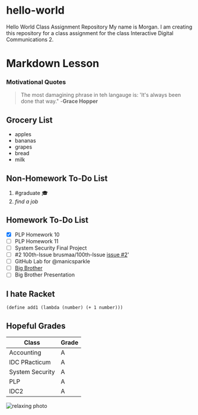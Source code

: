 # hello-world
Hello World Class Assignment Repository
My name is Morgan. I am creating this repository for a class assignment for the class Interactive Digital Communications 2.

# Markdown Lesson
### Motivational Quotes
>The most damagining phrase in teh langauge is: 'It's always been done that way." -**Grace Hopper**

## Grocery List
* apples
* bananas
* grapes
* bread
* milk

## Non-Homework To-Do List
1. \#graduate  :mortar_board:
2. *find a job*

## Homework To-Do List
  - [x] PLP Homework 10
  - [ ] PLP Homework 11
  - [ ] System Security Final Project
  - [ ] #2
  100th-Issue
  brusmaa/100th-Issue
  [issue #2](https://github.com/mbrus04/hello-world/issues/2)'
  - [ ] GitHub Lab for @manicsparkle
  - [ ] [Big Brother](https://charon.cs.uni.edu/brusmaa/big-brother)
  - [ ] Big Brother Presentation
  
## I hate Racket
  `(define add1
      (lambda (number)
         (+ 1 number)))`
         
## Hopeful Grades
 Class | Grade
------- | -------
Accounting | A
IDC PRacticum | A
System Security | A
PLP | A
IDC2 | A

![relaxing photo](https://cdn.pixabay.com/photo/2017/06/29/07/20/chill-2453257_1280.jpg)
